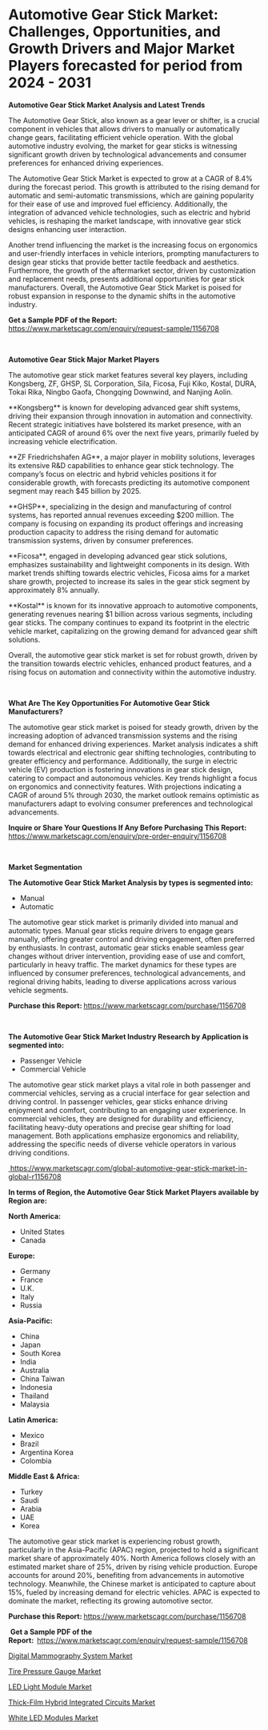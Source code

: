 <p><h1>Automotive Gear Stick Market: Challenges, Opportunities, and Growth Drivers and Major Market Players forecasted for period from 2024 - 2031</h1></p><p><strong>Automotive Gear Stick Market Analysis and Latest Trends</strong></p>
<p><p>The Automotive Gear Stick, also known as a gear lever or shifter, is a crucial component in vehicles that allows drivers to manually or automatically change gears, facilitating efficient vehicle operation. With the global automotive industry evolving, the market for gear sticks is witnessing significant growth driven by technological advancements and consumer preferences for enhanced driving experiences. </p><p>The Automotive Gear Stick Market is expected to grow at a CAGR of 8.4% during the forecast period. This growth is attributed to the rising demand for automatic and semi-automatic transmissions, which are gaining popularity for their ease of use and improved fuel efficiency. Additionally, the integration of advanced vehicle technologies, such as electric and hybrid vehicles, is reshaping the market landscape, with innovative gear stick designs enhancing user interaction.</p><p>Another trend influencing the market is the increasing focus on ergonomics and user-friendly interfaces in vehicle interiors, prompting manufacturers to design gear sticks that provide better tactile feedback and aesthetics. Furthermore, the growth of the aftermarket sector, driven by customization and replacement needs, presents additional opportunities for gear stick manufacturers. Overall, the Automotive Gear Stick Market is poised for robust expansion in response to the dynamic shifts in the automotive industry.</p></p>
<p><strong>Get a Sample PDF of the Report:&nbsp;</strong> <a href="https://www.marketscagr.com/enquiry/request-sample/1156708?utm_campaign=1126&utm_medium=2&utm_source=Github&utm_content=ia&utm_term=26122024&utm_id=automotive-gear-stick">https://www.marketscagr.com/enquiry/request-sample/1156708</a></p>
<p>&nbsp;</p>
<p><strong>Automotive Gear Stick Major Market Players</strong></p>
<p><p>The automotive gear stick market features several key players, including Kongsberg, ZF, GHSP, SL Corporation, Sila, Ficosa, Fuji Kiko, Kostal, DURA, Tokai Rika, Ningbo Gaofa, Chongqing Downwind, and Nanjing Aolin. </p><p>**Kongsberg** is known for developing advanced gear shift systems, driving their expansion through innovation in automation and connectivity. Recent strategic initiatives have bolstered its market presence, with an anticipated CAGR of around 6% over the next five years, primarily fueled by increasing vehicle electrification.</p><p>**ZF Friedrichshafen AG**, a major player in mobility solutions, leverages its extensive R&D capabilities to enhance gear stick technology. The company’s focus on electric and hybrid vehicles positions it for considerable growth, with forecasts predicting its automotive component segment may reach $45 billion by 2025.</p><p>**GHSP**, specializing in the design and manufacturing of control systems, has reported annual revenues exceeding $200 million. The company is focusing on expanding its product offerings and increasing production capacity to address the rising demand for automatic transmission systems, driven by consumer preferences.</p><p>**Ficosa**, engaged in developing advanced gear stick solutions, emphasizes sustainability and lightweight components in its design. With market trends shifting towards electric vehicles, Ficosa aims for a market share growth, projected to increase its sales in the gear stick segment by approximately 8% annually.</p><p>**Kostal** is known for its innovative approach to automotive components, generating revenues nearing $1 billion across various segments, including gear sticks. The company continues to expand its footprint in the electric vehicle market, capitalizing on the growing demand for advanced gear shift solutions.</p><p>Overall, the automotive gear stick market is set for robust growth, driven by the transition towards electric vehicles, enhanced product features, and a rising focus on automation and connectivity within the automotive industry.</p></p>
<p>&nbsp;</p>
<p><strong>What Are The Key Opportunities For Automotive Gear Stick Manufacturers?</strong></p>
<p><p>The automotive gear stick market is poised for steady growth, driven by the increasing adoption of advanced transmission systems and the rising demand for enhanced driving experiences. Market analysis indicates a shift towards electrical and electronic gear shifting technologies, contributing to greater efficiency and performance. Additionally, the surge in electric vehicle (EV) production is fostering innovations in gear stick design, catering to compact and autonomous vehicles. Key trends highlight a focus on ergonomics and connectivity features. With projections indicating a CAGR of around 5% through 2030, the market outlook remains optimistic as manufacturers adapt to evolving consumer preferences and technological advancements.</p></p>
<p><strong>Inquire or Share Your Questions If Any Before Purchasing This Report:</strong> <a href="https://www.marketscagr.com/enquiry/pre-order-enquiry/1156708?utm_campaign=1126&utm_medium=2&utm_source=Github&utm_content=ia&utm_term=26122024&utm_id=automotive-gear-stick">https://www.marketscagr.com/enquiry/pre-order-enquiry/1156708</a></p>
<p>&nbsp;</p>
<p><strong>Market Segmentation</strong></p>
<p><strong>The Automotive Gear Stick Market Analysis by types is segmented into:</strong></p>
<p><ul><li>Manual</li><li>Automatic</li></ul></p>
<p><p>The automotive gear stick market is primarily divided into manual and automatic types. Manual gear sticks require drivers to engage gears manually, offering greater control and driving engagement, often preferred by enthusiasts. In contrast, automatic gear sticks enable seamless gear changes without driver intervention, providing ease of use and comfort, particularly in heavy traffic. The market dynamics for these types are influenced by consumer preferences, technological advancements, and regional driving habits, leading to diverse applications across various vehicle segments.</p></p>
<p><strong>Purchase this Report:&nbsp;</strong><a href="https://www.marketscagr.com/purchase/1156708?utm_campaign=1126&utm_medium=2&utm_source=Github&utm_content=ia&utm_term=26122024&utm_id=automotive-gear-stick">https://www.marketscagr.com/purchase/1156708</a></p>
<p>&nbsp;</p>
<p><strong>The Automotive Gear Stick Market Industry Research by Application is segmented into:</strong></p>
<p><ul><li>Passenger Vehicle</li><li>Commercial Vehicle</li></ul></p>
<p><p>The automotive gear stick market plays a vital role in both passenger and commercial vehicles, serving as a crucial interface for gear selection and driving control. In passenger vehicles, gear sticks enhance driving enjoyment and comfort, contributing to an engaging user experience. In commercial vehicles, they are designed for durability and efficiency, facilitating heavy-duty operations and precise gear shifting for load management. Both applications emphasize ergonomics and reliability, addressing the specific needs of diverse vehicle operators in various driving conditions.</p></p>
<p><a href="https://www.marketscagr.com/global-automotive-gear-stick-market-in-global-r1156708?utm_campaign=1126&utm_medium=2&utm_source=Github&utm_content=ia&utm_term=26122024&utm_id=automotive-gear-stick">&nbsp;https://www.marketscagr.com/global-automotive-gear-stick-market-in-global-r1156708</a></p>
<p><strong>In terms of Region, the Automotive Gear Stick Market Players available by Region are:</strong></p>
<p>
    <p> <strong> North America: </strong>
        <ul>
            <li>United States</li>
            <li>Canada</li>
        </ul>
        </p> 
    <p> <strong> Europe: </strong>
        <ul>
            <li>Germany</li>
            <li>France</li>
            <li>U.K.</li>
            <li>Italy</li>
            <li>Russia</li>
        </ul>
        </p> 
    <p> <strong> Asia-Pacific: </strong>
        <ul>
            <li>China</li>
            <li>Japan</li>
            <li>South Korea</li>
            <li>India</li>
            <li>Australia</li>
            <li>China Taiwan</li>
            <li>Indonesia</li>
            <li>Thailand</li>
            <li>Malaysia</li>
        </ul>
        </p> 
    <p> <strong> Latin America: </strong>
        <ul>
            <li>Mexico</li>
            <li>Brazil</li>
            <li>Argentina Korea</li>
            <li>Colombia</li>
        </ul>
        </p> 
    <p> <strong> Middle East & Africa: </strong>
        <ul>
            <li>Turkey</li>
            <li>Saudi</li>
            <li>Arabia</li>
            <li>UAE</li>
            <li>Korea</li>
        </ul>
    </p>
    </p>
<p><p>The automotive gear stick market is experiencing robust growth, particularly in the Asia-Pacific (APAC) region, projected to hold a significant market share of approximately 40%. North America follows closely with an estimated market share of 25%, driven by rising vehicle production. Europe accounts for around 20%, benefiting from advancements in automotive technology. Meanwhile, the Chinese market is anticipated to capture about 15%, fueled by increasing demand for electric vehicles. APAC is expected to dominate the market, reflecting its growing automotive sector.</p></p>
<p><strong>Purchase this Report: </strong><a href="https://www.marketscagr.com/purchase/1156708?utm_campaign=1126&utm_medium=2&utm_source=Github&utm_content=ia&utm_term=26122024&utm_id=automotive-gear-stick">https://www.marketscagr.com/purchase/1156708</a></p>
<p>&nbsp;<strong>Get a Sample PDF of the Report:&nbsp;&nbsp;</strong><a href="https://www.marketscagr.com/enquiry/request-sample/1156708?utm_campaign=1126&utm_medium=2&utm_source=Github&utm_content=ia&utm_term=26122024&utm_id=automotive-gear-stick">https://www.marketscagr.com/enquiry/request-sample/1156708</a></p>
<p><strong></strong></p>
<p><p><a href="https://www.linkedin.com/pulse/revenue-forecast-digital-mammography-system-industry-134-tvr5f?utm_campaign=1126&utm_medium=2&utm_source=Github&utm_content=ia&utm_term=26122024&utm_id=automotive-gear-stick">Digital Mammography System Market</a></p><p><a href="https://www.linkedin.com/pulse/c-glance-reports-anmec?utm_campaign=1126&utm_medium=2&utm_source=Github&utm_content=ia&utm_term=26122024&utm_id=automotive-gear-stick">Tire Pressure Gauge Market</a></p><p><a href="https://www.linkedin.com/pulse/global-led-light-module-market-focus-product-type-arrayssingle-zs9ze?utm_campaign=1126&utm_medium=2&utm_source=Github&utm_content=ia&utm_term=26122024&utm_id=automotive-gear-stick">LED Light Module Market</a></p><p><a href="https://github.com/julyju69/Market-Research-Report-List-5/blob/main/thick-film-hybrid-integrated-circuits-market.md?utm_campaign=1126&utm_medium=2&utm_source=Github&utm_content=ia&utm_term=26122024&utm_id=automotive-gear-stick">Thick-Film Hybrid Integrated Circuits Market</a></p><p><a href="https://www.linkedin.com/pulse/white-led-modules-market-trend-projected-continue-rapid-growth-kiame?utm_campaign=1126&utm_medium=2&utm_source=Github&utm_content=ia&utm_term=26122024&utm_id=automotive-gear-stick">White LED Modules Market</a></p></p>